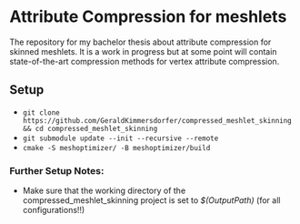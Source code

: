 # Attribute Compression for meshlets
The repository for my bachelor thesis about attribute compression for skinned meshlets. It is a work in progress but at some point will contain state-of-the-art compression methods for vertex attribute compression.

## Setup
 - ```git clone https://github.com/GeraldKimmersdorfer/compressed_meshlet_skinning && cd compressed_meshlet_skinning```
 - ```git submodule update --init --recursive --remote```
 - ```cmake -S meshoptimizer/ -B meshoptimizer/build```

### Further Setup Notes:
 - Make sure that the working directory of the compressed_meshlet_skinning project is set to *$(OutputPath)* (for all configurations!!)
